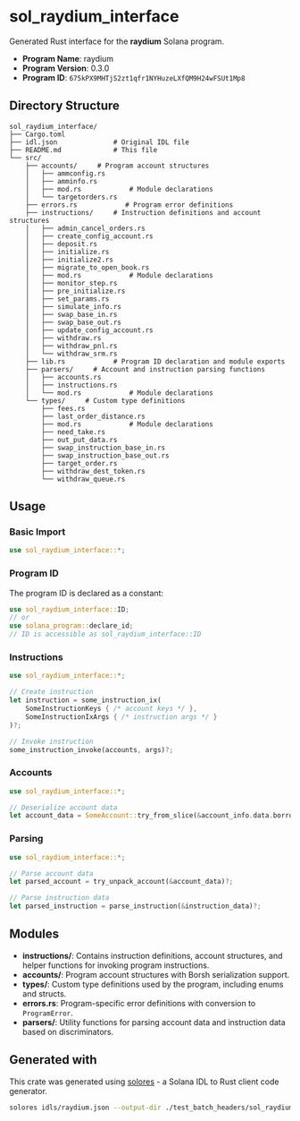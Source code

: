 # sol_raydium_interface

Generated Rust interface for the **raydium** Solana program.

- **Program Name**: raydium
- **Program Version**: 0.3.0
- **Program ID**: `675kPX9MHTjS2zt1qfr1NYHuzeLXfQM9H24wFSUt1Mp8`

## Directory Structure

```
sol_raydium_interface/ 
├── Cargo.toml
├── idl.json              # Original IDL file
├── README.md             # This file
└── src/
    ├── accounts/     # Program account structures
    │   ├── ammconfig.rs
    │   ├── amminfo.rs
    │   ├── mod.rs            # Module declarations
    │   └── targetorders.rs
    ├── errors.rs            # Program error definitions
    ├── instructions/     # Instruction definitions and account structures
    │   ├── admin_cancel_orders.rs
    │   ├── create_config_account.rs
    │   ├── deposit.rs
    │   ├── initialize.rs
    │   ├── initialize2.rs
    │   ├── migrate_to_open_book.rs
    │   ├── mod.rs            # Module declarations
    │   ├── monitor_step.rs
    │   ├── pre_initialize.rs
    │   ├── set_params.rs
    │   ├── simulate_info.rs
    │   ├── swap_base_in.rs
    │   ├── swap_base_out.rs
    │   ├── update_config_account.rs
    │   ├── withdraw.rs
    │   ├── withdraw_pnl.rs
    │   └── withdraw_srm.rs
    ├── lib.rs            # Program ID declaration and module exports
    ├── parsers/     # Account and instruction parsing functions
    │   ├── accounts.rs
    │   ├── instructions.rs
    │   └── mod.rs            # Module declarations
    └── types/     # Custom type definitions
        ├── fees.rs
        ├── last_order_distance.rs
        ├── mod.rs            # Module declarations
        ├── need_take.rs
        ├── out_put_data.rs
        ├── swap_instruction_base_in.rs
        ├── swap_instruction_base_out.rs
        ├── target_order.rs
        ├── withdraw_dest_token.rs
        └── withdraw_queue.rs

```

## Usage

### Basic Import

```rust
use sol_raydium_interface::*;
```

### Program ID

The program ID is declared as a constant:

```rust
use sol_raydium_interface::ID;
// or
use solana_program::declare_id;
// ID is accessible as sol_raydium_interface::ID
```


### Instructions

```rust
use sol_raydium_interface::*;

// Create instruction
let instruction = some_instruction_ix(
    SomeInstructionKeys { /* account keys */ },
    SomeInstructionIxArgs { /* instruction args */ }
)?;

// Invoke instruction  
some_instruction_invoke(accounts, args)?;
```

### Accounts

```rust
use sol_raydium_interface::*;

// Deserialize account data
let account_data = SomeAccount::try_from_slice(&account_info.data.borrow())?;
```

### Parsing

```rust
use sol_raydium_interface::*;

// Parse account data
let parsed_account = try_unpack_account(&account_data)?;

// Parse instruction data  
let parsed_instruction = parse_instruction(&instruction_data)?;
```

## Modules

- **instructions/**: Contains instruction definitions, account structures, and helper functions for invoking program instructions.
- **accounts/**: Program account structures with Borsh serialization support.
- **types/**: Custom type definitions used by the program, including enums and structs.
- **errors.rs**: Program-specific error definitions with conversion to `ProgramError`.
- **parsers/**: Utility functions for parsing account data and instruction data based on discriminators.

## Generated with

This crate was generated using [solores](https://github.com/cpkt9762/solores) - a Solana IDL to Rust client code generator.

```bash
solores idls/raydium.json --output-dir ./test_batch_headers/sol_raydium_interface --output-crate-name sol_raydium_interface
```
